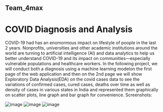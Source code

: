 ## Team_4max
# COVID Diagnosis and Analysis
COVID-19 had has an enomormous impact on lifestyle of poople in the last 2 years. Nonprofits, universities and other academic institutions around the world are turning to artificial intelligence (AI) and data analytics to help us better understand COVID-19 and its impact on communities—especially vulnerable populations and healthcare workers.
In the following project, we will conduct both a diagnosis using a machine learning modelon the first page of the web application and then on the 2nd page we will show Exploratory Data Analysis(EDA) on the covid cases data to see the variations of confirmed cases, cured cases, deaths over time as well as density of cases in various states in India and represented them graphically on scatter plots, line graph and bar graph for convenience.
Screenshots:

![image](https://user-images.githubusercontent.com/57794377/137307558-3d26513f-7491-4c5f-9ebf-eb6ac7abc141.png)
![image](https://user-images.githubusercontent.com/57794377/137307610-a8bb167c-1f3e-4d04-9e6f-fc704e4efa45.png)
![image](https://user-images.githubusercontent.com/57794377/137307651-345f8e48-9376-4173-9e4a-fc7207211ca1.png)
